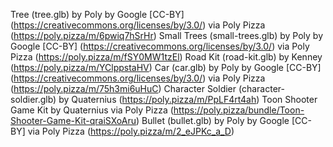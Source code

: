 Tree (tree.glb) by Poly by Google [CC-BY] (https://creativecommons.org/licenses/by/3.0/) via Poly Pizza (https://poly.pizza/m/6pwiq7hSrHr)
Small Trees (small-trees.glb) by Poly by Google [CC-BY] (https://creativecommons.org/licenses/by/3.0/) via Poly Pizza (https://poly.pizza/m/fSY0MW1tzEl)
Road Kit (road-kit.glb) by Kenney (https://poly.pizza/m/YClppstaHV)
Car (car.glb) by Poly by Google [CC-BY] (https://creativecommons.org/licenses/by/3.0/) via Poly Pizza (https://poly.pizza/m/75h3mi6uHuC)
Character Soldier (character-soldier.glb) by Quaternius (https://poly.pizza/m/PpLF4rt4ah)
Toon Shooter Game Kit by Quaternius via Poly Pizza (https://poly.pizza/bundle/Toon-Shooter-Game-Kit-qraiSXoAru)
Bullet (bullet.glb) by Poly by Google [CC-BY] via Poly Pizza (https://poly.pizza/m/2_eJPKc_a_D)
